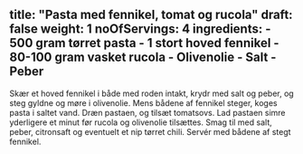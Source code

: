 title: "Pasta med fennikel, tomat og rucola"
draft: false
weight: 1
noOfServings: 4
ingredients:
	- 500 gram tørret pasta
	- 1 stort hoved fennikel
	- 80-100 gram vasket rucola
	- Olivenolie
	- Salt
	- Peber
---

Skær et hoved fennikel i både med roden intakt, krydr med salt og peber,
og steg gyldne og møre i olivenolie. Mens bådene af fennikel steger,
koges pasta i saltet vand. Dræn pastaen, og tilsæt tomatsovs. Lad
pastaen simre yderligere et minut før rucola og olivenolie tilsættes.
Smag til med salt, peber, citronsaft og eventuelt et nip tørret chili.
Servér med bådene af stegt fennikel.

